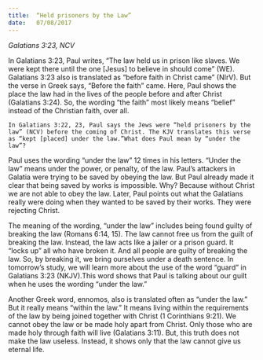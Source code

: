 ```yaml
---
title:  “Held prisoners by the Law”
date:   07/08/2017
---
```


_Galatians 3:23, NCV_

In Galatians 3:23, Paul writes, “The law held us in prison like slaves. We were kept there until the one [Jesus] to believe in should come” (WE). Galatians 3:23 also is translated as “before faith in Christ came” (NIrV). But the verse in Greek says, “Before the faith” came. Here, Paul shows the place the law had in the lives of the people before and after Christ (Galatians 3:24). So, the wording “the faith” most likely means “belief” instead of the Christian faith, over all.

`In Galatians 3:22, 23, Paul says the Jews were “held prisoners by the law” (NCV) before the coming of Christ. The KJV translates this verse as “kept [placed] under the law.”What does Paul mean by “under the law”?`

Paul uses the wording “under the law” 12 times in his letters. “Under the law” means under the power, or penalty, of the law. Paul’s attackers in Galatia were trying to be saved by obeying the law. But Paul already made it clear that being saved by works is impossible. Why? Because without Christ we are not able to obey the law. Later, Paul points out what the Galatians really were doing when they wanted to be saved by their works. They were rejecting Christ.

The meaning of the wording, “under the law” includes being found guilty of breaking the law (Romans 6:14, 15). The law cannot free us from the guilt of breaking the law. Instead, the law acts like a jailer or a prison guard. It “locks up” all who have broken it. And all people are guilty of breaking the law. So, by breaking it, we bring ourselves under a death sentence. In tomorrow’s study, we will learn more about the use of the word “guard” in Galatians 3:23 (NKJV).This word shows that Paul is talking about our guilt when he uses the wording “under the law.”

Another Greek word, ennomos, also is translated often as “under the law.” But it really means “within the law.” It means living within the requirements of the law by being joined together with Christ (1 Corinthians 9:21). We cannot obey the law or be made holy apart from Christ. Only those who are made holy through faith will live (Galatians 3:11). But, this truth does not make the law useless. Instead, it shows only that the law cannot give us eternal life.